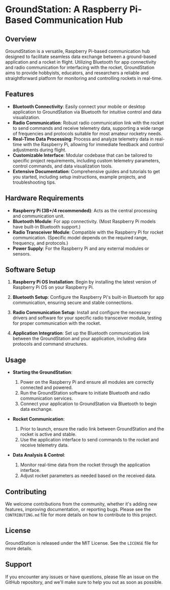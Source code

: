 # GroundStation: A Raspberry Pi-Based Communication Hub

## Overview

GroundStation is a versatile, Raspberry Pi-based communication hub designed to facilitate seamless data exchange between a ground-based application and a rocket in flight. Utilizing Bluetooth for app connectivity and radio communication for interfacing with the rocket, GroundStation aims to provide hobbyists, educators, and researchers a reliable and straightforward platform for monitoring and controlling rockets in real-time.

## Features

- **Bluetooth Connectivity**: Easily connect your mobile or desktop application to GroundStation via Bluetooth for intuitive control and data visualization.
- **Radio Communication**: Robust radio communication link with the rocket to send commands and receive telemetry data, supporting a wide range of frequencies and protocols suitable for most amateur rocketry needs.
- **Real-Time Data Processing**: Process and analyze telemetry data in real-time with the Raspberry Pi, allowing for immediate feedback and control adjustments during flight.
- **Customizable Interface**: Modular codebase that can be tailored to specific project requirements, including custom telemetry parameters, control commands, and data visualization tools.
- **Extensive Documentation**: Comprehensive guides and tutorials to get you started, including setup instructions, example projects, and troubleshooting tips.

## Hardware Requirements

- **Raspberry Pi (3B+/4 recommended)**: Acts as the central processing and communication unit.
- **Bluetooth Module**: For app connectivity. (Most Raspberry Pi models have built-in Bluetooth support.)
- **Radio Transceiver Module**: Compatible with the Raspberry Pi for rocket communication. (Specific model depends on the required range, frequency, and protocols.)
- **Power Supply**: For the Raspberry Pi and any external modules or sensors.

## Software Setup

1. **Raspberry Pi OS Installation**: Begin by installing the latest version of Raspberry Pi OS on your Raspberry Pi.

2. **Bluetooth Setup**: Configure the Raspberry Pi's built-in Bluetooth for app communication, ensuring secure and stable connections.

3. **Radio Communication Setup**: Install and configure the necessary drivers and software for your specific radio transceiver module, testing for proper communication with the rocket.

4. **Application Integration**: Set up the Bluetooth communication link between the GroundStation and your application, including data protocols and command structures.

## Usage

- **Starting the GroundStation**:
  1. Power on the Raspberry Pi and ensure all modules are correctly connected and powered.
  2. Run the GroundStation software to initiate Bluetooth and radio communication services.
  3. Connect your application to GroundStation via Bluetooth to begin data exchange.

- **Rocket Communication**:
  1. Prior to launch, ensure the radio link between GroundStation and the rocket is active and stable.
  2. Use the application interface to send commands to the rocket and receive telemetry data.

- **Data Analysis & Control**:
  1. Monitor real-time data from the rocket through the application interface.
  2. Adjust rocket parameters as needed based on the received data.

## Contributing

We welcome contributions from the community, whether it's adding new features, improving documentation, or reporting bugs. Please see the `CONTRIBUTING.md` file for more details on how to contribute to this project.

## License

GroundStation is released under the MIT License. See the `LICENSE` file for more details.

## Support

If you encounter any issues or have questions, please file an issue on the GitHub repository, and we'll make sure to help you out as soon as possible.
